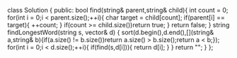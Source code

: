 class Solution {
public:
    bool find(string& parent,string& child){
        int count = 0;
        for(int i = 0;i < parent.size();++i){
            char target = child[count];
            if(parent[i] == target){
                ++count;
            }
            if(count >= child.size())return true;
        }
        return false;
    }
    string findLongestWord(string s, vector<string>& d) {
        sort(d.begin(),d.end(),[](string& a,string& b){if(a.size() != b.size())return a.size() > b.size();return a < b;});
        for(int i = 0;i < d.size();++i){
            if(find(s,d[i])){
                return d[i];
            }
        }
        return "";
    }
};
